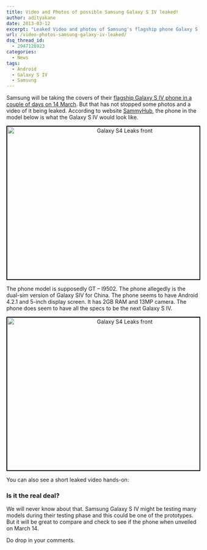 ```yaml
---
title: Video and Photos of possible Samsung Galaxy S IV leaked!
author: adityakane
date: 2013-03-12
excerpt: "Leaked Video and photos of Samsung's flagship phone Galaxy S IV. The phone will be unveiled on March 14 in New York."
url: /video-photos-samsung-galaxy-iv-leaked/
dsq_thread_id:
  - 2947126923
categories:
  - News
tags:
  - Android
  - Galaxy S IV
  - Samsung
---
```

Samsung will be taking the covers of their [flagship Galaxy S IV phone in a couple of days on 14 March][1]. But that has not stopped some photos and a video of it being leaked. According to website <a href="http://sammyhub.com/2013/03/11/pictures-of-gt-i9502-leaked-could-this-be-the-galaxy-s-iv/" onclick="_gaq.push(['_trackEvent', 'outbound-article', 'http://sammyhub.com/2013/03/11/pictures-of-gt-i9502-leaked-could-this-be-the-galaxy-s-iv/', 'SammyHub']);" >SammyHub</a>, the phone in the model below is what the Galaxy S IV would look like.

<p style="text-align: center;">
  <a href="http://cdn.devilsworkshop.org/files/2013/03/Galaxy-S4-Leaks-front.jpg"><img class="size-medium wp-image-72156 aligncenter" style="border: 2px solid black;" alt="Galaxy S4 Leaks front" src="http://cdn.devilsworkshop.org/files/2013/03/Galaxy-S4-Leaks-front-600x399.jpg" width="600" height="399" /></a>
</p>

The phone model is supposedly GT &#8211; I9502. The phone allegedly is the dual-sim version of Galaxy SIV for China. The phone seems to have Android 4.2.1 and 5-inch display screen. It has 2GB RAM and 13MP camera. The phone does seem to have all the specs to be the next Galaxy S IV.

<p style="text-align: center;">
  <a href="http://cdn.devilsworkshop.org/files/2013/03/Galaxy-S4-Leaks-front.jpg"><img class="size-medium wp-image-72156 aligncenter" style="border: 2px solid black;" alt="Galaxy S4 Leaks front" src="http://cdn.devilsworkshop.org/files/2013/03/Galaxy-S4-Leaks-front-600x399.jpg" width="600" height="399" /></a>
</p>

You can also see a short leaked video hands-on:



### Is it the real deal?

We will never know about that. Samsung Galaxy S IV might be testing many models during their testing phase and this could be one of the prototypes. But it will be great to compare and check to see if the phone when unveiled on March 14.

Do drop in your comments.

 [1]: http://devilsworkshop.org/news/samsung-galaxy-s-iv-unveiled-march-14/71763/ "Samsung Galaxy S IV launch on March 14"
